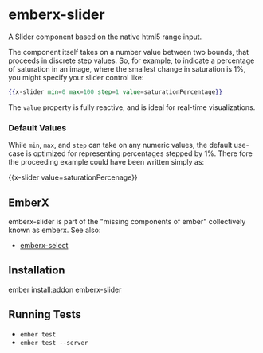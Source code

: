 # emberx-slider

A Slider component based on the native html5 range input.

The component itself takes on a number value between two bounds, that
proceeds in discrete step values. So, for example, to indicate a
percentage of saturation in an image, where the smallest change in
saturation is 1%, you might specify your slider control like:

```handlebars
{{x-slider min=0 max=100 step=1 value=saturationPercentage}}
```

The `value` property is fully reactive, and is ideal for real-time
visualizations.

### Default Values

While `min`, `max`, and `step` can take on any numeric values, the
default use-case is optimized for representing percentages stepped by
1%. There fore the proceeding example could have been written simply
as:

{{x-slider value=saturationPercenage}}

## EmberX

emberx-slider is part of the "missing components of ember" collectively
known as emberx. See also:

* [emberx-select](https://github.com/thefrontside/emberx-select)

## Installation

ember install:addon emberx-slider

## Running Tests

* `ember test`
* `ember test --server`
